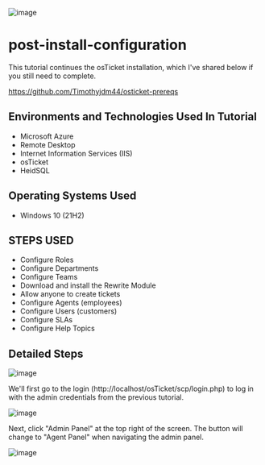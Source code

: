 ![image](https://github.com/Timothyjdm44/post-install-configuration/assets/142111972/a43e4997-9c1e-4b66-b8e9-5c0c953431c6)
# post-install-configuration
This tutorial continues the osTicket installation, which I've shared below if you still need to complete.

https://github.com/Timothyjdm44/osticket-prereqs

<h2>Environments and Technologies Used In Tutorial</h2>

- Microsoft Azure 
- Remote Desktop
- Internet Information Services (IIS)
- osTicket
- HeidSQL

<h2>Operating Systems Used </h2>

- Windows 10</b> (21H2)

<h2>STEPS USED</h2>

- Configure Roles
- Configure Departments
- Configure Teams
- Download and install the Rewrite Module
- Allow anyone to create tickets
- Configure Agents (employees)
- Configure Users (customers)
- Configure SLAs
- Configure Help Topics

<h2>Detailed Steps</h2>

![image](https://github.com/Timothyjdm44/post-install-configuration/assets/142111972/ec8994a2-7f4c-4204-945b-ffff3b0e6ca4)

We'll first go to the login (http://localhost/osTicket/scp/login.php) to log in with the admin credentials from the previous tutorial.

![image](https://github.com/Timothyjdm44/post-install-configuration/assets/142111972/db8fa13e-d6d1-414b-99e3-c7678eba81a5)

Next, click "Admin Panel" at the top right of the screen. The button will change to "Agent Panel" when navigating the admin panel.

![image](https://github.com/Timothyjdm44/post-install-configuration/assets/142111972/263972dc-73a6-4218-ab44-0b8d58010838)
